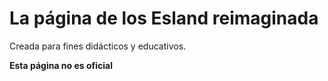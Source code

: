 # La página de los Esland reimaginada

Creada para fines didácticos y educativos.

**Esta página no es oficial**